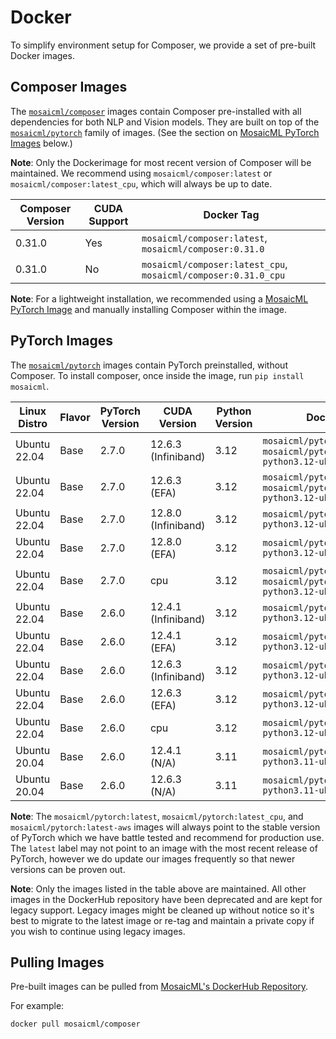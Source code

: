 # Docker

To simplify environment setup for Composer, we provide a set of pre-built Docker images.

## Composer Images

The [`mosaicml/composer`](https://hub.docker.com/r/mosaicml/composer) images contain Composer pre-installed with
all dependencies for both NLP and Vision models. They are built on top of the
[`mosaicml/pytorch`](https://hub.docker.com/r/mosaicml/pytorch) family of images.
(See the section on [MosaicML PyTorch Images](#pytorch-images) below.)

**Note**: Only the Dockerimage for most recent version of Composer will be maintained. We recommend using
`mosaicml/composer:latest` or `mosaicml/composer:latest_cpu`, which will always be up to date.

<!-- BEGIN_COMPOSER_BUILD_MATRIX -->
| Composer Version   | CUDA Support   | Docker Tag                                                     |
|--------------------|----------------|----------------------------------------------------------------|
| 0.31.0             | Yes            | `mosaicml/composer:latest`, `mosaicml/composer:0.31.0`         |
| 0.31.0             | No             | `mosaicml/composer:latest_cpu`, `mosaicml/composer:0.31.0_cpu` |
<!-- END_COMPOSER_BUILD_MATRIX -->

**Note**: For a lightweight installation, we recommended using a [MosaicML PyTorch Image](#pytorch-images) and manually
installing Composer within the image.

## PyTorch Images

The [`mosaicml/pytorch`](https://hub.docker.com/r/mosaicml/pytorch) images contain PyTorch preinstalled, without Composer.
To install composer, once inside the image, run `pip install mosaicml`.

<!-- BEGIN_PYTORCH_BUILD_MATRIX -->
| Linux Distro   | Flavor   | PyTorch Version   | CUDA Version        | Python Version   | Docker Tags                                                                              |
|----------------|----------|-------------------|---------------------|------------------|------------------------------------------------------------------------------------------|
| Ubuntu 22.04   | Base     | 2.7.0             | 12.6.3 (Infiniband) | 3.12             | `mosaicml/pytorch:latest`, `mosaicml/pytorch:2.7.0_cu126-python3.12-ubuntu22.04`         |
| Ubuntu 22.04   | Base     | 2.7.0             | 12.6.3 (EFA)        | 3.12             | `mosaicml/pytorch:latest-aws`, `mosaicml/pytorch:2.7.0_cu126-python3.12-ubuntu22.04-aws` |
| Ubuntu 22.04   | Base     | 2.7.0             | 12.8.0 (Infiniband) | 3.12             | `mosaicml/pytorch:2.7.0_cu128-python3.12-ubuntu22.04`                                    |
| Ubuntu 22.04   | Base     | 2.7.0             | 12.8.0 (EFA)        | 3.12             | `mosaicml/pytorch:2.7.0_cu128-python3.12-ubuntu22.04-aws`                                |
| Ubuntu 22.04   | Base     | 2.7.0             | cpu                 | 3.12             | `mosaicml/pytorch:latest_cpu`, `mosaicml/pytorch:2.7.0_cpu-python3.12-ubuntu22.04`       |
| Ubuntu 22.04   | Base     | 2.6.0             | 12.4.1 (Infiniband) | 3.12             | `mosaicml/pytorch:2.6.0_cu124-python3.12-ubuntu22.04`                                    |
| Ubuntu 22.04   | Base     | 2.6.0             | 12.4.1 (EFA)        | 3.12             | `mosaicml/pytorch:2.6.0_cu124-python3.12-ubuntu22.04-aws`                                |
| Ubuntu 22.04   | Base     | 2.6.0             | 12.6.3 (Infiniband) | 3.12             | `mosaicml/pytorch:2.6.0_cu126-python3.12-ubuntu22.04`                                    |
| Ubuntu 22.04   | Base     | 2.6.0             | 12.6.3 (EFA)        | 3.12             | `mosaicml/pytorch:2.6.0_cu126-python3.12-ubuntu22.04-aws`                                |
| Ubuntu 22.04   | Base     | 2.6.0             | cpu                 | 3.12             | `mosaicml/pytorch:2.6.0_cpu-python3.12-ubuntu22.04`                                      |
| Ubuntu 20.04   | Base     | 2.6.0             | 12.4.1 (N/A)        | 3.11             | `mosaicml/pytorch:2.6.0_cu124-python3.11-ubuntu20.04`                                    |
| Ubuntu 20.04   | Base     | 2.6.0             | 12.6.3 (N/A)        | 3.11             | `mosaicml/pytorch:2.6.0_cu126-python3.11-ubuntu20.04`                                    |
<!-- END_PYTORCH_BUILD_MATRIX -->

**Note**: The `mosaicml/pytorch:latest`, `mosaicml/pytorch:latest_cpu`, and `mosaicml/pytorch:latest-aws`
images will always point to the stable version of PyTorch which we have battle tested and recommend for production use.  The `latest` label
may not point to an image with the most recent release of PyTorch, however we do update our images frequently so that newer versions can
be proven out.

**Note**: Only the images listed in the table above are maintained.  All other images in the DockerHub repository have been deprecated
and are kept for legacy support.  Legacy images might be cleaned up without notice so it's best to migrate to the latest image or re-tag and maintain
a private copy if you wish to continue using legacy images.

## Pulling Images

Pre-built images can be pulled from [MosaicML's DockerHub Repository](https://hub.docker.com/u/mosaicml).

For example:

<!--pytest.mark.skip-->
```bash
docker pull mosaicml/composer
```
